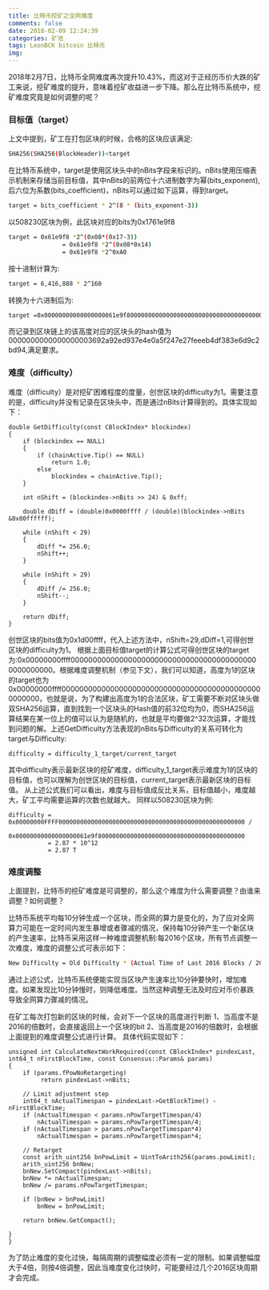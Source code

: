 ```yaml
---
title: 比特币挖矿之全网难度
comments: false
date: 2018-02-09 12:24:39
categories: 矿池
tags: LeonBCK bitcoin 比特币
img:
---
```


2018年2月7日，比特币全网难度再次提升10.43%，而这对于正经历币价大跌的矿工来说，挖矿难度的提升，意味着挖矿收益进一步下降。那么在比特币系统中，挖矿难度究竟是如何调整的呢？

### 目标值（target）
上文中提到，矿工在打包区块的时候，合格的区块应该满足:
``` bash
SHA256(SHA256(BlockHeader))<target
```
在比特币系统中，target是使用区块头中的nBits字段来标识的。nBits使用压缩表示机制来存储当前目标值，其中nBits的前两位十六进制数字为幂(bits_exponent),后六位为系数(bits_coefficient)，nBits可以通过如下运算，得到target。
``` bash
target = bits_coefficient * 2^(8 * (bits_exponent-3))
```
以508230区块为例，此区块对应的bits为0x1761e9f8
``` bash
target = 0x61e9f8 *2^(0x08*(0x17-3))
               = 0x61e9f8 *2^(0x08*0x14)
               = 0x61e9f8 *2^0xA0
```
按十进制计算为:
``` bash
target = 6,416,888 * 2^160
```
转换为十六进制后为:
``` bash
target =0x00000000000000000061e9f80000000000000000000000000000000000000000
```
而记录到区块链上的该高度对应的区块头的hash值为0000000000000000003692a92ed937e4e0a5f247e27feeeb4df383e6d9c2bd94,满足要求。

### 难度（difficulty）
难度（difficulty）是对挖矿困难程度的度量，创世区块的difficulty为1。需要注意的是，difficulty并没有记录在区块头中，而是通过nBits计算得到的。具体实现如下：
```
double GetDifficulty(const CBlockIndex* blockindex)
{
    if (blockindex == NULL)
    {
        if (chainActive.Tip() == NULL)
            return 1.0;
        else
            blockindex = chainActive.Tip();
    }
    
    int nShift = (blockindex->nBits >> 24) & 0xff;
    
    double dDiff = (double)0x0000ffff / (double)(blockindex->nBits &0x00ffffff);
    
    while (nShift < 29)
    {
        dDiff *= 256.0;
        nShift++;
    }
    
    while (nShift > 29)
    {
        dDiff /= 256.0;
        nShift--;
    }

    return dDiff;
}
```
创世区块的bits值为0x1d00ffff，代入上述方法中，nShift=29,dDiff=1,可得创世区块的difficulty为1。
根据上面目标值target的计算公式可得创世区块的target为:0x00000000ffff0000000000000000000000000000000000000000000000000000。根据难度调整机制（参见下文），我们可以知道，高度为1的区块的target也为0x00000000ffff0000000000000000000000000000000000000000000000000000，也就是说，为了构建出高度为1的合法区块，矿工需要不断对区块头做双SHA256运算，直到找到一个区块头的Hash值的前32位均为0，而SHA256运算结果在某一位上的值可以认为是随机的，也就是平均要做2^32次运算，才能找到问题的解。上述GetDifficulty方法表现的nBits与Difficulty的关系可转化为target与Difficulty:
```
difficulty = difficulty_1_target/current_target
```
其中difficulty表示最新区块的挖矿难度，difficulty_1_target表示难度为1的区块的目标值，也可以理解为创世区块的目标值，current_target表示最新区块的目标值。
从上述公式我们可以看出，难度与目标值成反比关系，目标值越小，难度越大，矿工平均需要运算的次数也就越大。
同样以508230区块为例:
```
difficulty = 0x00000000FFFF0000000000000000000000000000000000000000000000000000 /
             0x00000000000000000061e9f80000000000000000000000000000000000000000
           = 2.87 * 10^12
           = 2.87 T
```

### 难度调整
上面提到，比特币的挖矿难度是可调整的，那么这个难度为什么需要调整？由谁来调整？如何调整？

比特币系统平均每10分钟生成一个区块，而全网的算力是变化的，为了应对全网算力可能在一定时间内发生暴增或者骤减的情况，保持每10分钟产生一个新区块的产生速率，比特币采用这样一种难度调整机制:每2016个区块，所有节点调整一次难度，难度的调整公式可表示如下：
``` bash
New Difficulty = Old Difficulty * (Actual Time of Last 2016 Blocks / 20160 minutes)
```
通过上述公式，比特币系统便能实现当区块产生速率比10分钟要快时，增加难度。如果发现比10分钟慢时，则降低难度。当然这种调整无法及时应对币价暴跌导致全网算力骤减的情况。

在矿工每次打包新的区块的时候，会对下一个区块的高度进行判断
1、当高度不是2016的倍数时，会直接返回上一个区块的bit
2、当高度是2016的倍数时，会根据上面提到的难度调整公式进行计算。
具体代码实现如下：
```
unsigned int CalculateNextWorkRequired(const CBlockIndex* pindexLast, int64_t nFirstBlockTime, const Consensus::Params& params)
{
    if (params.fPowNoRetargeting)
         return pindexLast->nBits;
         
    // Limit adjustment step
    int64_t nActualTimespan = pindexLast->GetBlockTime() - nFirstBlockTime;
    if (nActualTimespan < params.nPowTargetTimespan/4)
        nActualTimespan = params.nPowTargetTimespan/4;
    if (nActualTimespan > params.nPowTargetTimespan*4)
        nActualTimespan = params.nPowTargetTimespan*4;
        
    // Retarget
    const arith_uint256 bnPowLimit = UintToArith256(params.powLimit);
    arith_uint256 bnNew;
    bnNew.SetCompact(pindexLast->nBits);
    bnNew *= nActualTimespan;
    bnNew /= params.nPowTargetTimespan;
  
    if (bnNew > bnPowLimit)
        bnNew = bnPowLimit;
                                                                                    
    return bnNew.GetCompact();
                                                                                    }
}
```
为了防止难度的变化过快，每隔周期的调整幅度必须有一定的限制。如果调整幅度大于4倍，则按4倍调整，因此当难度变化过快时，可能要经过几个2016区块周期才会完成。

